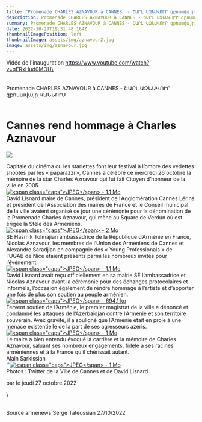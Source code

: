 ```yaml
---
title: "Promenade CHARLES AZNAVOUR à CANNES  - ՇԱՐԼ ԱԶՆԱՎՈՒՐ զբոսավայր ԿԱՆՆՈՒՄ "
description: Promenade CHARLES AZNAVOUR à CANNES - ՇԱՐԼ ԱԶՆԱՎՈՒՐ զբոսավայր ԿԱՆՆՈՒՄ
summary: Promenade CHARLES AZNAVOUR à CANNES - ՇԱՐԼ ԱԶՆԱՎՈՒՐ զբոսավայր ԿԱՆՆՈՒՄ
date: 2022-10-27T19:31:48.164Z
thumbnailImagePosition: left
thumbnailImage: assets/img/aznavour2.jpg
image: assets/img/aznavour.jpg
---
```

Vidéo de l'inauguration https://www.youtube.com/watch?v=qERxHud0MOU\
\
\
\
 Promenade CHARLES AZNAVOUR à CANNES  - ՇԱՐԼ ԱԶՆԱՎՈՒՐ զբոսավայր ԿԱՆՆՈՒՄ\
\
                        <!--StartFragment-->

# Cannes rend hommage à Charles Aznavour

![](https://www.armenews.com/local/cache-gd2/86/62e927df0fa363ab027a94e6cb8c73.jpg)

Capitale du cinéma où les starlettes font leur festival à l’ombre des vedettes shootés par les « paparazzi », Cannes a célébré ce mercredi 26 octobre la mémoire de la star Charles Aznavour qui fut fait Citoyen d’honneur de la ville en 2005.\
[![\<span class="caps">JPEG\</span> - 1.1 Mo](https://www.armenews.com/local/cache-vignettes/L670xH493/img_9628-c2ac3.jpg?1666852511)](https://www.armenews.com/IMG/jpg/img_9628.jpg "jpg/img_9628.jpg")\
David Lisnard maire de Cannes, président de l’Agglomération Cannes Lérins et président de l’Association des maires de France et le Conseil municipal de la ville avaient organisé ce jour une cérémonie pour la dénomination de la Promenade Charles Aznavour, qui mène au Square de Verdun où est érigée la Stèle des Arméniens.\
[![\<span class="caps">JPEG\</span> - 2 Mo](https://www.armenews.com/local/cache-vignettes/L670xH894/img_9630-2-91e7f.jpg?1666852512)](https://www.armenews.com/IMG/jpg/img_9630-2.jpg "jpg/img_9630-2.jpg")\
SE Hasmik Tolmajian ambassadrice de la République d’Arménie en France, Nicolas Aznavour, les membres de l’Union des Arméniens de Cannes et Alexandre Saradjian en compagnie des « Young Professionals » de l’UGAB de Nice étaient présents parmi les nombreux invités pour l’événement.\
[![\<span class="caps">JPEG\</span> - 1.1 Mo](https://www.armenews.com/local/cache-vignettes/L670xH632/img_9631-79684.jpg?1666852512)](https://www.armenews.com/IMG/jpg/img_9631.jpg "jpg/img_9631.jpg")\
David Lisnard avait reçu officiellement en sa mairie SE l’ambassadrice et Nicolas Aznavour avant la cérémonie pour des échanges protocolaires et informels, l’occasion également de rendre hommage à l’artiste et d’apporter une fois de plus son soutien au peuple arménien.\
[![\<span class="caps">JPEG\</span> - 694.1 ko](https://www.armenews.com/local/cache-vignettes/L670xH491/img_9633-2-0cdcd.jpg?1666852512)](https://www.armenews.com/IMG/jpg/img_9633-2.jpg "jpg/img_9633-2.jpg")\
Fervent soutien de l’Arménie, le premier magistrat de la ville a dénoncé et condamné les attaques de l’Azerbaïdjan contre l’Arménie et son territoire souverain. Avec gravité, il a souligné que l’Arménie était en proie à une menace existentielle de la part de ses agresseurs azéris.\
[![\<span class="caps">JPEG\</span> - 1 Mo](https://www.armenews.com/local/cache-vignettes/L670xH507/img_9635-2-e984f.jpg?1666852512)](https://www.armenews.com/IMG/jpg/img_9635-2.jpg "jpg/img_9635-2.jpg")\
Le maire a bien entendu évoqué la carrière et la mémoire de Charles Aznavour, saluant ses nombreux engagements, fidèle à ses racines arméniennes et à la France qu’il chérissait autant.\
Alain Sarkissian\
``[![\<span class="caps">JPEG\</span> - 1 Mo](https://www.armenews.com/local/cache-vignettes/L670xH456/img_9638-ee4f0.jpg?1666852512)](https://www.armenews.com/IMG/jpg/img_9638.jpg "jpg/img_9638.jpg")\
Photos : Twitter de la Ville de Cannes et de David Lisnard

par le jeudi 27 octobre 2022

<!--EndFragment-->\

\
                                            Source armenews  Serge Tateossian 27/10/2022